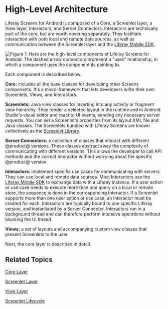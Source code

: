 # High-Level Architecture [](id=high-level-architecture)

Liferay Screens for Android is composed of a Core, a Screenlet layer, a View
layer, Interactors, and Server Connectors. Interactors are technically part of 
the core, but are worth covering separately. They facilitate interaction with 
both local and remote data sources, as well as communication between the 
Screenlet layer and the 
[Liferay Mobile SDK](/develop/tutorials/-/knowledge_base/7-1/mobile-sdk). 

![Figure 1: Here are the high-level components of Liferay Screens for Android. The dashed arrow connectors represent a "uses" relationship, in which a component uses the component its pointing to.](../../../../images/screens-android-architecture-01.png)

Each component is described below.

**Core:** includes all the base classes for developing other Screens components.
It's a micro-framework that lets developers write their own Screenlets, Views,
and Interactors.

**Screenlets:** Java view classes for inserting into any activity or fragment 
view hierarchy. They render a selected layout in the runtime and in Android 
Studio's visual editor and react to UI events, sending any necessary server 
requests. You can set a Screenlet's properties from its layout XML file and 
Java classes. The Screenlets bundled with Liferay Screens are known collectively 
as the 
[Screenlet Library](/develop/reference/-/knowledge_base/7-1/screenlets-in-liferay-screens-for-android). 

**Server Connectors:** a collection of classes that interact with different 
@product@ versions. These classes abstract away the complexity of communicating 
with different versions. This allows the developer to call API methods and the 
correct Interactor without worrying about the specific @product@ version. 

**Interactors:** implement specific use cases for communicating with servers.
They can use local and remote data sources. Most Interactors use the
[Liferay Mobile SDK](/develop/tutorials/-/knowledge_base/7-1/mobile-sdk) 
to exchange data with a Liferay instance. If a user action or use case needs to 
execute more than one query on a local or remote store, the sequence is done 
in the corresponding Interactor. If a Screenlet supports more than one user 
action or use case, an Interactor must be created for each. Interactors are 
typically bound to one specific Liferay version, and instantiated by a Server 
Connector. Interactors run in a background thread and can therefore perform 
intensive operations without blocking the UI thread. 

**Views:** a set of layouts and accompanying custom view classes that present 
Screenlets to the user.

Next, the core layer is described in detail. 

## Related Topics [](id=related-topics)

[Core Layer](/develop/tutorials/-/knowledge_base/7-1/core-layer)

[Screenlet Layer](/develop/tutorials/-/knowledge_base/7-1/screenlet-layer)

[View Layer](/develop/tutorials/-/knowledge_base/7-1/view-layer)

[Screenlet Lifecycle](/develop/tutorials/-/knowledge_base/7-1/screenlet-lifecycle)
